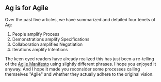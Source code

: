 ## Ag is for Agile

Over the past five articles, we have summarized and detailed four tenets of Ag:

1. People amplify Process
2. Demonstrations amplify Specifications
3. Collaboration amplifies Negotiation
4. Iterations amplify Intentions

The keen eyed readers have already realized this has just been a re-telling of the [Agile Manifesto](https://agilemanifesto.org) using slightly different phrases. I hope you enjoyed it anyway. And I hope it made you reconsider some processes calling themselves "Agile" and whether they actually adhere to the original vision.

